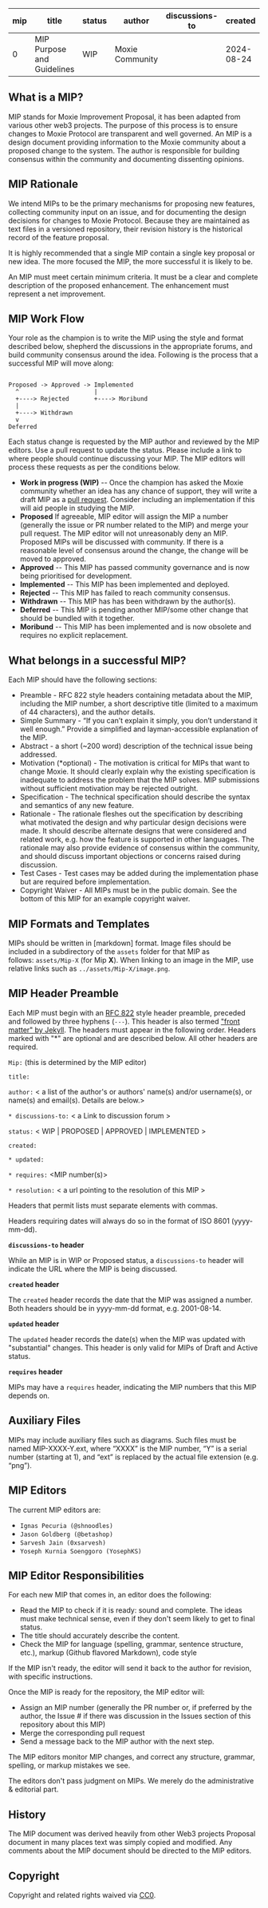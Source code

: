 
| mip | title | status | author | discussions-to | created | updated |
| --- | --- | --- | --- | --- | --- | --- |
| 0 | MIP Purpose and Guidelines | WIP | Moxie Community |  | 2024-08-24 | 2024-08-24 |

## What is a MIP?

MIP stands for Moxie Improvement Proposal, it has been adapted from various other web3 projects. The purpose of this process is to ensure changes to Moxie Protocol are transparent and well governed. An MIP is a design document providing information to the Moxie community about a proposed change to the system. The author is responsible for building consensus within the community and documenting dissenting opinions.

## **MIP Rationale**

We intend MIPs to be the primary mechanisms for proposing new features, collecting community input on an issue, and for documenting the design decisions for changes to Moxie Protocol. Because they are maintained as text files in a versioned repository, their revision history is the historical record of the feature proposal.

It is highly recommended that a single MIP contain a single key proposal or new idea. The more focused the MIP, the more successful it is likely to be.

An MIP must meet certain minimum criteria. It must be a clear and complete description of the proposed enhancement. The enhancement must represent a net improvement.

## **MIP Work Flow**

Your role as the champion is to write the MIP using the style and format described below, shepherd the discussions in the appropriate forums, and build community consensus around the idea. Following is the process that a successful MIP will move along:

```

Proposed -> Approved -> Implemented
  ^                     |
  +----> Rejected       +----> Moribund
  |
  +----> Withdrawn
  v
Deferred

```

Each status change is requested by the MIP author and reviewed by the MIP editors. Use a pull request to update the status. Please include a link to where people should continue discussing your MIP. The MIP editors will process these requests as per the conditions below.

- **Work in progress (WIP)** -- Once the champion has asked the  Moxie community whether an idea has any chance of support, they will write a draft MIP as a [pull request](https://github.com/moxie-protocol/MIPS/pulls). Consider including an implementation if this will aid people in studying the MIP.
- **Proposed** If agreeable, MIP editor will assign the MIP a number (generally the issue or PR number related to the MIP) and merge your pull request. The MIP editor will not unreasonably deny an MIP. Proposed MIPs will be discussed with community. If there is a reasonable level of consensus around the change, the change will be moved to approved.
- **Approved** -- This MIP has passed community governance and is now being prioritised for development.
- **Implemented** -- This MIP has been implemented and deployed.
- **Rejected** -- This MIP has failed to reach community consensus.
- **Withdrawn** -- This MIP has has been withdrawn by the author(s).
- **Deferred** -- This MIP is pending another MIP/some other change that should be bundled with it together.
- **Moribund** -- This MIP has been implemented and is now obsolete and requires no explicit replacement.

## **What belongs in a successful MIP?**

Each MIP should have the following sections:

- Preamble - RFC 822 style headers containing metadata about the MIP, including the MIP number, a short descriptive title (limited to a maximum of 44 characters), and the author details.
- Simple Summary - “If you can’t explain it simply, you don’t understand it well enough.” Provide a simplified and layman-accessible explanation of the MIP.
- Abstract - a short (~200 word) description of the technical issue being addressed.
- Motivation (*optional) - The motivation is critical for MIPs that want to change Moxie. It should clearly explain why the existing specification is inadequate to address the problem that the MIP solves. MIP submissions without sufficient motivation may be rejected outright.
- Specification - The technical specification should describe the syntax and semantics of any new feature.
- Rationale - The rationale fleshes out the specification by describing what motivated the design and why particular design decisions were made. It should describe alternate designs that were considered and related work, e.g. how the feature is supported in other languages. The rationale may also provide evidence of consensus within the community, and should discuss important objections or concerns raised during discussion.
- Test Cases - Test cases may be added during the implementation phase but are required before implementation.
- Copyright Waiver - All MIPs must be in the public domain. See the bottom of this MIP for an example copyright waiver.

## **MIP Formats and Templates**

MIPs should be written in [markdown] format. Image files should be included in a subdirectory of the `assets` folder for that MIP as follows: `assets/Mip-X` (for Mip **X**). When linking to an image in the MIP, use relative links such as `../assets/Mip-X/image.png`.

## **MIP Header Preamble**

Each MIP must begin with an [RFC 822](https://www.ietf.org/rfc/rfc822.txt) style header preamble, preceded and followed by three hyphens (`---`). This header is also termed ["front matter" by Jekyll](https://jekyllrb.com/docs/front-matter/). The headers must appear in the following order. Headers marked with "*" are optional and are described below. All other headers are required.

`Mip:` (this is determined by the MIP editor)

`title:`

`author:` < a  list of the author's or authors' name(s) and/or username(s), or name(s) and email(s). Details are below.>

`* discussions-to:` < a Link to discussion forum >

`status:` < WIP | PROPOSED | APPROVED | IMPLEMENTED >

`created:`

`* updated:`

`* requires:` <MIP number(s)>

`* resolution:` < a url pointing to the resolution of this MIP >

Headers that permit lists must separate elements with commas.

Headers requiring dates will always do so in the format of ISO 8601 (yyyy-mm-dd).

**`discussions-to` header**

While an MIP is in WIP or Proposed status, a `discussions-to` header will indicate the URL where the MIP is being discussed.

**`created` header**

The `created` header records the date that the MIP was assigned a number. Both headers should be in yyyy-mm-dd format, e.g. 2001-08-14.

**`updated` header**

The `updated` header records the date(s) when the MIP was updated with "substantial" changes. This header is only valid for MIPs of Draft and Active status.

**`requires` header**

MIPs may have a `requires` header, indicating the MIP numbers that this MIP depends on.

## **Auxiliary Files**

MIPs may include auxiliary files such as diagrams. Such files must be named MIP-XXXX-Y.ext, where “XXXX” is the MIP number, “Y” is a serial number (starting at 1), and “ext” is replaced by the actual file extension (e.g. “png”).

## **MIP Editors**

The current MIP editors are:
- `Ignas Pecuria (@shnoodles)`
- `Jason Goldberg (@betashop)`
- `Sarvesh Jain (0xsarvesh)`
- `Yoseph Kurnia Soenggoro (YosephKS)`

## **MIP Editor Responsibilities**

For each new MIP that comes in, an editor does the following:

- Read the MIP to check if it is ready: sound and complete. The ideas must make technical sense, even if they don't seem likely to get to final status.
- The title should accurately describe the content.
- Check the MIP for language (spelling, grammar, sentence structure, etc.), markup (Github flavored Markdown), code style

If the MIP isn't ready, the editor will send it back to the author for revision, with specific instructions.

Once the MIP is ready for the repository, the MIP editor will:

- Assign an MIP number (generally the PR number or, if preferred by the author, the Issue # if there was discussion in the Issues section of this repository about this MIP)
- Merge the corresponding pull request
- Send a message back to the MIP author with the next step.

The MIP editors monitor MIP changes, and correct any structure, grammar, spelling, or markup mistakes we see.

The editors don't pass judgment on MIPs. We merely do the administrative & editorial part.

## **History**

The MIP document was derived heavily from other Web3 projects Proposal document in many places text was simply copied and modified. Any comments about the MIP document should be directed to the MIP editors.

## **Copyright**

Copyright and related rights waived via [CC0](https://creativecommons.org/publicdomain/zero/1.0/).
